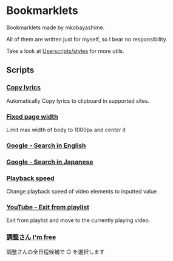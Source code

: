 # Bookmarklets

Bookmarklets made by mkobayashime.

All of them are written just for myself, so I bear no responsibility.

Take a look at [Userscripts/styles](https://github.com/mkobayashime/userscripts/) for more utils.

## Scripts

### [Copy lyrics](dist/copy-lyrics.js)

Automatically Copy lyrics to clipboard in supported sites.

### [Fixed page width](dist/fixedWidth.js)

Limit max width of body to 1000px and center it

### [Google - Search in English](dist/google-search-in-en.js)

### [Google - Search in Japanese](dist/google-search-in-jp.js)

### [Playback speed](dist/playbackRate.js)

Change playback speed of video elements to inputted value

### [YouTube - Exit from playlist](dist/youtube-exit-playlist.js)

Exit from playlist and move to the currently playing video.

### [調整さん I'm free](dist/chouseisanImFree.js)

調整さんの全日程候補で ○ を選択します
